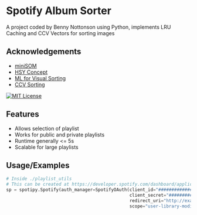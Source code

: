 # Spotify Album Sorter 

A project coded by Benny Nottonson using Python, implements LRU Caching and CCV Vectors for sorting images



## Acknowledgements

 - [miniSOM](https://github.com/JustGlowing/minisom/blob/master/minisom.py)
 - [HSY Concept](https://www.alanzucconi.com/2015/09/30/colour-sorting/)
 - [ML for Visual Sorting](https://towardsdatascience.com/machine-learning-to-visually-sort-7349d3660e1)
 - [CCV Sorting](https://github.com/thjsimmons/SortByColor)



[![MIT License](https://img.shields.io/badge/License-MIT-green.svg)](https://choosealicense.com/licenses/mit/)



## Features

- Allows selection of playlist
- Works for public and private playlists
- Runtime generally <= 5s
- Scalable for large playlists


## Usage/Examples

```python
# Inside ./playlist_utils
# This can be created at https://developer.spotify.com/dashboard/applications
sp = spotipy.Spotify(auth_manager=SpotifyOAuth(client_id="########################",
                                               client_secret="#########################",
                                               redirect_uri="http://example.com",
                                               scope="user-library-modify playlist-modify-public ugc-image-upload playlist-modify-private user-library-read"))
```
